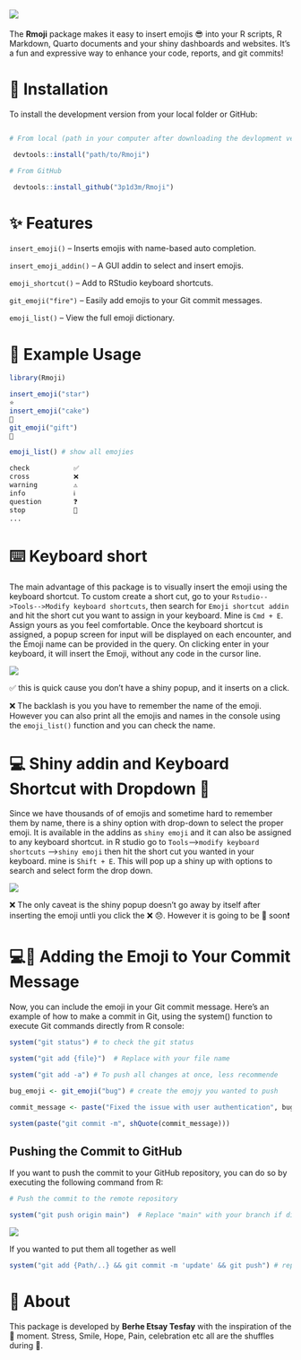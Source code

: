 
# ![](images/clipboard-3121768695.png)

The **Rmoji** package makes it easy to insert emojis 😎 into your R
scripts, R Markdown, Quarto documents and your shiny dashboards and
websites. It’s a fun and expressive way to enhance your code, reports,
and git commits!

# 🚀 Installation

To install the development version from your local folder or GitHub:

``` r

# From local (path in your computer after downloading the devlopment version)

 devtools::install("path/to/Rmoji") 

# From GitHub 

 devtools::install_github("3p1d3m/Rmoji")
```

# ✨ Features

`insert_emoji()` – Inserts emojis with name-based auto completion.

`insert_emoji_addin()` – A GUI addin to select and insert emojis.

`emoji_shortcut()` – Add to RStudio keyboard shortcuts.

`git_emoji("fire")` – Easily add emojis to your Git commit messages.

`emoji_list()` – View the full emoji dictionary.

# 🔧 Example Usage

``` r
library(Rmoji)

insert_emoji("star")
⭐
insert_emoji("cake")
🍰
git_emoji("gift")
🎁

emoji_list() # show all emojies

check           ✅
cross           ❌
warning         ⚠
info            ℹ
question        ❓
stop            🛑
...
```

# ⌨️ Keyboard short

The main advantage of this package is to visually insert the emoji using
the keyboard shortcut. To custom create a short cut, go to your
`Rstudio-->Tools-->Modify keyboard shortcuts`, then search for
`Emoji shortcut addin` and hit the short cut you want to assign in your
keyboard. Mine is `Cmd + E`. Assign yours as you feel comfortable. Once
the keyboard shortcut is assigned, a popup screen for input will be
displayed on each encounter, and the Emoji name can be provided in the
query. On clicking enter in your keyboard, it will insert the Emoji,
without any code in the cursor line.

![](images/clipboard-162067144.png)

✅ this is quick cause you don’t have a shiny popup, and it inserts on a
click.

❌ The backlash is you you have to remember the name of the emoji.
However you can also print all the emojis and names in the console using
the `emoji_list()` function and you can check the name.

# 💻 Shiny addin and Keyboard Shortcut with Dropdown 🎉

Since we have thousands of of emojis and sometime hard to remember them
by name, there is a shiny option with drop-down to select the proper
emoji. It is available in the addins as `shiny emoji` and it can also be
assigned to any keyboard shortcut. in R studio go to
`Tools`—\>`modify keyboard shortcuts` —\>`shiny emoji` then hit the
short cut you wanted in your keyboard. mine is `Shift + E`. This will
pop up a shiny up with options to search and select form the drop down.

![](images/clipboard-3251897769.png)

❌ The only caveat is the shiny popup doesn’t go away by itself after
inserting the emoji untli you click the ❌ 😞. However it is going to be
🔧 soon❗

# 💻🔧 Adding the Emoji to Your Commit Message

Now, you can include the emoji in your Git commit message. Here’s an
example of how to make a commit in Git, using the system() function to
execute Git commands directly from R console:

``` r
system("git status") # to check the git status 

system("git add {file}")  # Replace with your file name

system("git add -a") # To push all changes at once, less recommende

bug_emoji <- git_emoji("bug") # create the emojy you wanted to push

commit_message <- paste("Fixed the issue with user authentication", bug_emoji)

system(paste("git commit -m", shQuote(commit_message)))
```

## Pushing the Commit to GitHub

If you want to push the commit to your GitHub repository, you can do so
by executing the following command from R:

``` r
# Push the commit to the remote repository

system("git push origin main")  # Replace "main" with your branch if different
```

![](images/clipboard-1657100525.png)

If you wanted to put them all together as well

``` r
system("git add {Path/..} && git commit -m 'update' && git push") # replace the path with yours
```

# 🧠 About

This package is developed by **Berhe Etsay Tesfay** with the inspiration
of the 🤰 moment. Stress, Smile, Hope, Pain, celebration etc all are the
shuffles during 🤰.
